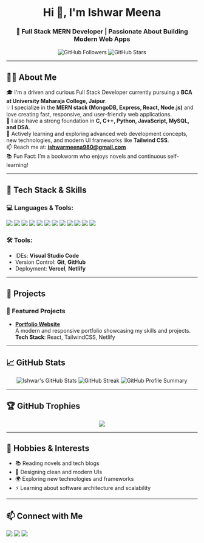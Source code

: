 <h1 align="center">Hi 👋, I'm Ishwar Meena</h1>
<h3 align="center">🚀 Full Stack MERN Developer | Passionate About Building Modern Web Apps</h3>

<p align="center">
  <img src="https://img.shields.io/github/followers/Ishwar-meena?style=social" alt="GitHub Followers" />
  <img src="https://img.shields.io/github/stars/Ishwar-meena?style=social" alt="GitHub Stars" />
</p>

---

## 👨‍💻 About Me

🎓 I'm a driven and curious Full Stack Developer currently pursuing a **BCA at University Maharaja College, Jaipur**.  
💡 I specialize in the **MERN stack (MongoDB, Express, React, Node.js)** and love creating fast, responsive, and user-friendly web applications.  
🧠 I also have a strong foundation in **C, C++, Python, JavaScript, MySQL, and DSA**.  
🌱 Actively learning and exploring advanced web development concepts, new technologies, and modern UI frameworks like **Tailwind CSS**.  
📫 Reach me at: **ishwarmeena980@gmail.com**  
📚 Fun Fact: I’m a bookworm who enjoys novels and continuous self-learning!

---



## 💼 Tech Stack & Skills

### 💻 Languages & Tools:
<p align="left">
  <img src="https://img.shields.io/badge/-C-00599C?style=flat&logo=c&logoColor=white"/>
  <img src="https://img.shields.io/badge/-C++-00599C?style=flat&logo=c%2B%2B&logoColor=white"/>
  <img src="https://img.shields.io/badge/-Python-3776AB?style=flat&logo=python&logoColor=white"/>
  <img src="https://img.shields.io/badge/JavaScript-F7DF1E?style=flat&logo=javascript&logoColor=black"/>
  <img src="https://img.shields.io/badge/HTML5-E34F26?style=flat&logo=html5&logoColor=white"/>
  <img src="https://img.shields.io/badge/-CSS-1572B6?style=flat&logo=css3&logoColor=white"/>
  <img src="https://img.shields.io/badge/TailwindCSS-38B2AC?style=flat&logo=tailwind-css&logoColor=white"/>
  <img src="https://img.shields.io/badge/React-20232A?style=flat&logo=react&logoColor=61DAFB"/>
  <img src="https://img.shields.io/badge/Node.js-339933?style=flat&logo=nodedotjs&logoColor=white"/>
  <img src="https://img.shields.io/badge/Express.js-000000?style=flat&logo=express&logoColor=white"/>
  <img src="https://img.shields.io/badge/MongoDB-4EA94B?style=flat&logo=mongodb&logoColor=white"/>
  <img src="https://img.shields.io/badge/MySQL-00758F?style=flat&logo=mysql&logoColor=white"/>
</p>

### 🛠️ Tools:
- IDEs: **Visual Studio Code**
- Version Control: **Git**, **GitHub**
- Deployment: **Vercel**, **Netlify**

---

## 🚀 Projects

### 🌟 Featured Projects

- **[Portfolio Website](https://hackerx.in)**  
  A modern and responsive portfolio showcasing my skills and projects.  
  **Tech Stack**: React, TailwindCSS, Netlify
---



## 📈 GitHub Stats

<p align="center">
  <img src="https://github-readme-stats.vercel.app/api?username=Ishwar-meena&show_icons=true&theme=tokyonight" alt="Ishwar's GitHub Stats" />
  <img src="https://github-readme-streak-stats.herokuapp.com/?user=Ishwar-meena&theme=tokyonight" alt="GitHub Streak" />
  <img src="https://github-profile-summary-cards.vercel.app/api/cards/profile-details?username=Ishwar-meena&theme=tokyonight" alt="GitHub Profile Summary" />
</p>

---

## 🏆 GitHub Trophies

<p align="center">
  <img src="https://github-profile-trophy.vercel.app/?username=Ishwar-meena&theme=onedark&row=2&column=3" />
</p>

---

## 🎯 Hobbies & Interests

- 📚 Reading novels and tech blogs  
- 🎨 Designing clean and modern UIs  
- 🌍 Exploring new technologies and frameworks  
- ⚡ Learning about software architecture and scalability  

---

## 📫 Connect with Me

<p align="left">
  <a href="https://linkedin.com/in/Ishwar-meena"><img src="https://img.shields.io/badge/LinkedIn-%230077B5.svg?style=flat&logo=linkedin&logoColor=white"/></a>
  <a href="https://twitter.com/Ishwarmeena_x"><img src="https://img.shields.io/badge/Twitter-%231DA1F2.svg?style=flat&logo=twitter&logoColor=white"/></a>
  <a href="mailto:ishwarmeena980@gmail.com"><img src="https://img.shields.io/badge/Gmail-D14836?style=flat&logo=gmail&logoColor=white"/></a>
</p>
